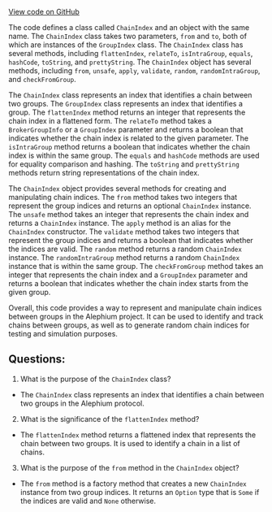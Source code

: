 [View code on GitHub](https://github.com/alephium/alephium/blob/master/protocol/src/main/scala/org/alephium/protocol/model/ChainIndex.scala)

The code defines a class called `ChainIndex` and an object with the same name. The `ChainIndex` class takes two parameters, `from` and `to`, both of which are instances of the `GroupIndex` class. The `ChainIndex` class has several methods, including `flattenIndex`, `relateTo`, `isIntraGroup`, `equals`, `hashCode`, `toString`, and `prettyString`. The `ChainIndex` object has several methods, including `from`, `unsafe`, `apply`, `validate`, `random`, `randomIntraGroup`, and `checkFromGroup`.

The `ChainIndex` class represents an index that identifies a chain between two groups. The `GroupIndex` class represents an index that identifies a group. The `flattenIndex` method returns an integer that represents the chain index in a flattened form. The `relateTo` method takes a `BrokerGroupInfo` or a `GroupIndex` parameter and returns a boolean that indicates whether the chain index is related to the given parameter. The `isIntraGroup` method returns a boolean that indicates whether the chain index is within the same group. The `equals` and `hashCode` methods are used for equality comparison and hashing. The `toString` and `prettyString` methods return string representations of the chain index.

The `ChainIndex` object provides several methods for creating and manipulating chain indices. The `from` method takes two integers that represent the group indices and returns an optional `ChainIndex` instance. The `unsafe` method takes an integer that represents the chain index and returns a `ChainIndex` instance. The `apply` method is an alias for the `ChainIndex` constructor. The `validate` method takes two integers that represent the group indices and returns a boolean that indicates whether the indices are valid. The `random` method returns a random `ChainIndex` instance. The `randomIntraGroup` method returns a random `ChainIndex` instance that is within the same group. The `checkFromGroup` method takes an integer that represents the chain index and a `GroupIndex` parameter and returns a boolean that indicates whether the chain index starts from the given group.

Overall, this code provides a way to represent and manipulate chain indices between groups in the Alephium project. It can be used to identify and track chains between groups, as well as to generate random chain indices for testing and simulation purposes.
## Questions: 
 1. What is the purpose of the `ChainIndex` class?
- The `ChainIndex` class represents an index that identifies a chain between two groups in the Alephium protocol.
2. What is the significance of the `flattenIndex` method?
- The `flattenIndex` method returns a flattened index that represents the chain between two groups. It is used to identify a chain in a list of chains.
3. What is the purpose of the `from` method in the `ChainIndex` object?
- The `from` method is a factory method that creates a new `ChainIndex` instance from two group indices. It returns an `Option` type that is `Some` if the indices are valid and `None` otherwise.